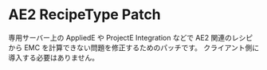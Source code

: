 # AE2 RecipeType Patch

専用サーバー上の AppliedE や ProjectE Integration などで AE2 関連のレシピから EMC を計算できない問題を修正するためのパッチです。
クライアント側に導入する必要はありません。

